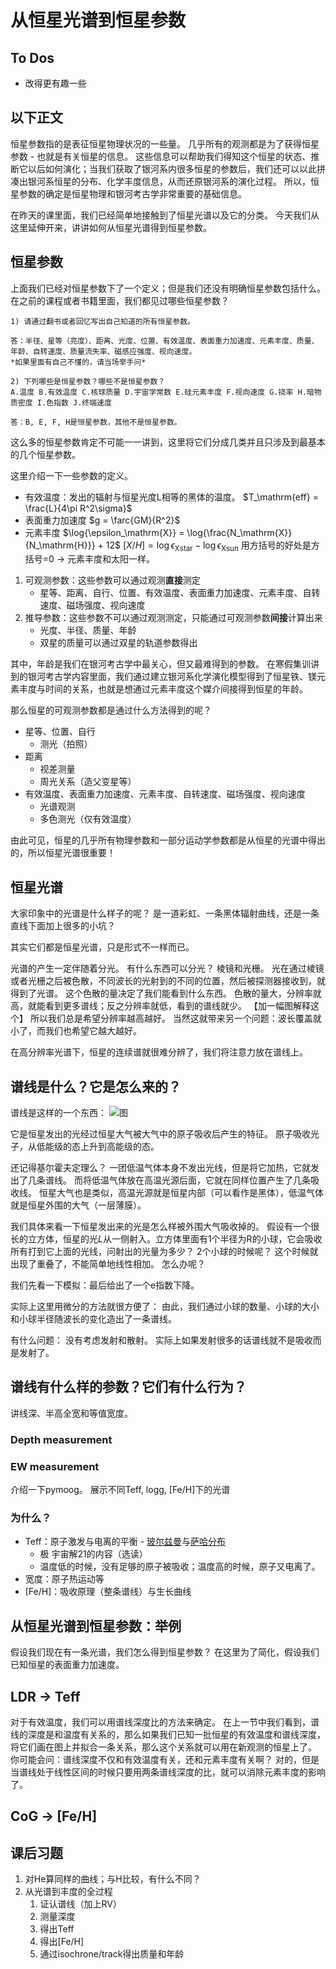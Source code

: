 # 从恒星光谱到恒星参数

## To Dos
- 改得更有趣一些

## 以下正文

恒星参数指的是表征恒星物理状况的一些量。
几乎所有的观测都是为了获得恒星参数 - 也就是有关恒星的信息。
这些信息可以帮助我们得知这个恒星的状态、推断它以后如何演化；当我们获取了银河系内很多恒星的参数后，我们还可以以此拼凑出银河系恒星的分布、化学丰度信息，从而还原银河系的演化过程。
所以，恒星参数的确定是恒星物理和银河考古学非常重要的基础信息。

在昨天的课里面，我们已经简单地接触到了恒星光谱以及它的分类。
今天我们从这里延伸开来，讲讲如何从恒星光谱得到恒星参数。

## 恒星参数

上面我们已经对恒星参数下了一个定义；但是我们还没有明确恒星参数包括什么。
在之前的课程或者书籍里面，我们都见过哪些恒星参数？

````{admonition} 例1
1) 请通过翻书或者回忆写出自己知道的所有恒星参数。

答：半径、星等（亮度）、距离、光度、位置、有效温度、表面重力加速度、元素丰度、质量、年龄、自转速度、质量流失率、磁感应强度、视向速度。
*如果里面有自己不懂的，请当场举手问*

2) 下列哪些是恒星参数？哪些不是恒星参数？
A.温度 B.有效温度 C.核球质量 D.宇宙学常数 E.硅元素丰度 F.视向速度 G.挠率 H.暗物质密度 I.色指数 J.终端速度

答：B, E, F, H是恒星参数，其他不是恒星参数。
````
这么多的恒星参数肯定不可能一一讲到，这里将它们分成几类并且只涉及到最基本的几个恒星参数。

这里介绍一下一些参数的定义。
- 有效温度：发出的辐射与恒星光度L相等的黑体的温度。
$T_\mathrm{eff} = \frac{L}{4\pi R^2\sigma}$
- 表面重力加速度
$g = \farc{GM}{R^2}$
- 元素丰度
$\log{\epsilon_\mathrm{X}} = \log{\frac{N_\mathrm{X}}{N_\mathrm{H}}} + 12$
$[X/H] = \log{\epsilon_\mathrm{X}}_\mathrm{star} - \log{\epsilon_\mathrm{X}}_\mathrm{sun}$
用方括号的好处是方括号=0 -> 元素丰度和太阳一样。

1. 可观测参数：这些参数可以通过观测**直接**测定
    - 星等、距离、自行、位置、有效温度、表面重力加速度、元素丰度、自转速度、磁场强度、视向速度
2. 推导参数：这些参数不可以通过观测测定，只能通过可观测参数**间接**计算出来
    - 光度、半径、质量、年龄
    - 双星的质量可以通过双星的轨道参数得出

其中，年龄是我们在银河考古学中最关心，但又最难得到的参数。
在寒假集训讲到的银河考古学内容里面，我们通过建立银河系化学演化模型得到了恒星铁、镁元素丰度与时间的关系，也就是想通过元素丰度这个媒介间接得到恒星的年龄。

那么恒星的可观测参数都是通过什么方法得到的呢？

- 星等、位置、自行
    - 测光（拍照）
- 距离
    - 视差测量
    - 周光关系（造父变星等）
- 有效温度、表面重力加速度、元素丰度、自转速度、磁场强度、视向速度
    - 光谱观测
    - 多色测光（仅有效温度）

由此可见，恒星的几乎所有物理参数和一部分运动学参数都是从恒星的光谱中得出的，所以恒星光谱很重要！


## 恒星光谱

大家印象中的光谱是什么样子的呢？
是一道彩虹、一条黑体辐射曲线，还是一条直线下面加上很多的小坑？

其实它们都是恒星光谱，只是形式不一样而已。

光谱的产生一定伴随着分光。
有什么东西可以分光？
棱镜和光栅。
光在通过棱镜或者光栅之后被色散，不同波长的光射到的不同的位置，然后被探测器接收到，就得到了光谱。
这个色散的量决定了我们能看到什么东西。
色散的量大，分辨率就高，就能看到更多谱线；反之分辨率就低，看到的谱线就少。
【加一幅图解释这个】
所以我们总是希望分辨率越高越好。
当然这就带来另一个问题：波长覆盖就小了，而我们也希望它越大越好。

在高分辨率光谱下，恒星的连续谱就很难分辨了，我们将注意力放在谱线上。

## 谱线是什么？它是怎么来的？

谱线是这样的一个东西：
![图]()

它是恒星发出的光经过恒星大气被大气中的原子吸收后产生的特征。
原子吸收光子，从低能级的态上升到高能级的态。

还记得基尔霍夫定理么？
一团低温气体本身不发出光线，但是将它加热，它就发出了几条谱线。
而将低温气体放在高温光源后面，它就在同样位置产生了几条吸收线。
恒星大气也是类似，高温光源就是恒星内部（可以看作是黑体），低温气体就是恒星外围的大气（一层薄膜）。

我们具体来看一下恒星发出来的光是怎么样被外围大气吸收掉的。
假设有一个很长的立方体，恒星的光$L$从一侧射入。立方体里面有1个半径为R的小球，它会吸收所有打到它上面的光线，问射出的光量为多少？
2个小球的时候呢？
这个时候就出现了重叠了，不能简单地线性相加。
怎么办呢？

我们先看一下模拟：最后给出了一个e指数下降。

实际上这里用微分的方法就很方便了：
由此，我们通过小球的数量、小球的大小和小球半径随波长的变化造出了一条谱线。

有什么问题：
没有考虑发射和散射。
实际上如果发射很多的话谱线就不是吸收而是发射了。

## 谱线有什么样的参数？它们有什么行为？
讲线深、半高全宽和等值宽度。
### Depth measurement
### EW measurement
介绍一下pymoog。
展示不同Teff, logg, [Fe/H]下的光谱

### 为什么？
- Teff：原子激发与电离的平衡 - [玻尔兹曼](http://www.phys.ufl.edu/~meisel/Boltzmann.pdf)与[萨哈分布](https://www.astro.princeton.edu/~gk/A403/ioniz.pdf)
    - 极 宇宙解21的内容（选读）
    - 温度低的时候，没有足够的原子被吸收；温度高的时候，原子又电离了。
- 宽度：原子热运动等
- [Fe/H]：吸收原理（整条谱线）与生长曲线

## 从恒星光谱到恒星参数：举例

假设我们现在有一条光谱，我们怎么得到恒星参数？
在这里为了简化，假设我们已知恒星的表面重力加速度。

## LDR -> Teff

对于有效温度，我们可以用谱线深度比的方法来确定。
在上一节中我们看到，谱线的深度是和温度有关系的，那么如果我们已知一批恒星的有效温度和谱线深度，将它们画在图上并拟合一条关系，那么这个关系就可以用在新观测的恒星上了。
你可能会问：谱线深度不仅和有效温度有关，还和元素丰度有关啊？
对的，但是当谱线处于线性区间的时候只要用两条谱线深度的比，就可以消除元素丰度的影响了。



## CoG -> [Fe/H]




## 课后习题

1. 对He算同样的曲线；与H比较，有什么不同？
2. 从光谱到丰度的全过程
    1. 证认谱线（加上RV）
    2. 测量深度
    3. 得出Teff
    4. 得出[Fe/H]
    5. 通过isochrone/track得出质量和年龄